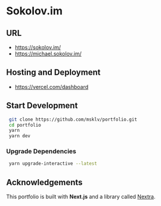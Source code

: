 # Sokolov.im

## URL

- <https://sokolov.im/>
- <https://michael.sokolov.im/>

## Hosting and Deployment

- <https://vercel.com/dashboard>

## Start Development

```bash
 git clone https://github.com/msklv/portfolio.git
 cd portfolio
 yarn
 yarn dev
```

### Upgrade Dependencies

```bash
 yarn upgrade-interactive --latest
```

## Acknowledgements

This portfolio is built with **Next.js** and a library called [Nextra](https://nextra.vercel.app/).
